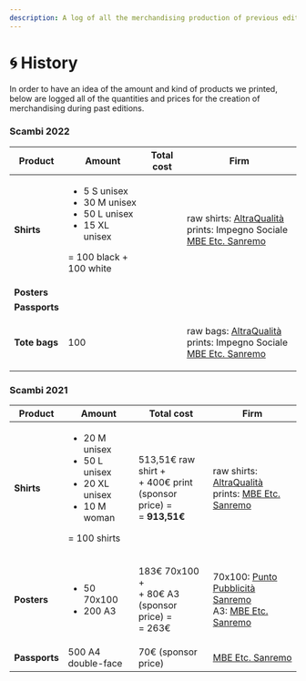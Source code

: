 ```yaml
---
description: A log of all the merchandising production of previous editions
---
```


# 🌀 History

In order to have an idea of the amount and kind of products we printed, below are logged all of the quantities and prices for the creation of merchandising during past editions.

### Scambi 2022



| Product       | Amount                                                                                                                  | Total cost | Firm                                                                                                                                                                                   |
| ------------- | ----------------------------------------------------------------------------------------------------------------------- | ---------- | -------------------------------------------------------------------------------------------------------------------------------------------------------------------------------------- |
| **Shirts**    | <ul><li>5 S unisex</li><li>30 M unisex</li><li>50 L unisex</li><li>15 XL unisex</li></ul><p>= 100 black + 100 white</p> |            | <p>raw shirts: <a href="https://altraq.it">AltraQualità</a><br>prints: Impegno Sociale <a href="https://www.mbe.it/it/spedizioni-stampa/imperia/sanremo/0205">MBE Etc. Sanremo</a></p> |
| **Posters**   |                                                                                                                         |            |                                                                                                                                                                                        |
| **Passports** |                                                                                                                         |            |                                                                                                                                                                                        |
| **Tote bags** | 100                                                                                                                     |            | <p>raw bags: <a href="https://altraq.it">AltraQualità</a><br>prints: Impegno Sociale <a href="https://www.mbe.it/it/spedizioni-stampa/imperia/sanremo/0205">MBE Etc. Sanremo</a></p>   |

### Scambi 2021



| Product       | Amount                                                                                                       | Total cost                                                                                 | Firm                                                                                                                                                                                           |
| ------------- | ------------------------------------------------------------------------------------------------------------ | ------------------------------------------------------------------------------------------ | ---------------------------------------------------------------------------------------------------------------------------------------------------------------------------------------------- |
| **Shirts**    | <ul><li>20 M unisex</li><li>50 L unisex</li><li>20 XL unisex</li><li>10 M woman</li></ul><p>= 100 shirts</p> | <p>513,51€ raw shirt +<br>+ 400€ print (sponsor price) =<br>= <strong>913,51€</strong></p> | <p>raw shirts: <a href="https://altraq.it">AltraQualità</a><br>prints: <a href="https://www.mbe.it/it/spedizioni-stampa/imperia/sanremo/0205">MBE Etc. Sanremo</a></p>                         |
| **Posters**   | <ul><li>50 70x100</li><li>200 A3</li></ul>                                                                   | <p>183€ 70x100 +<br>+ 80€ A3 (sponsor price) =<br>= 263€</p>                               | <p>70x100: <a href="http://www.puntopubblicitasanremo.it/">Punto Pubblicità Sanremo</a><br>A3: <a href="https://www.mbe.it/it/spedizioni-stampa/imperia/sanremo/0205">MBE Etc. Sanremo</a></p> |
| **Passports** | 500 A4 double-face                                                                                           | 70€ (sponsor price)                                                                        | [MBE Etc. Sanremo](https://www.mbe.it/it/spedizioni-stampa/imperia/sanremo/0205)                                                                                                               |
